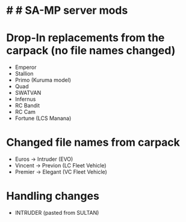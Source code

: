# # # SA-MP server mods  

# Drop-In replacements from the carpack (no file names changed)  
- Emperor
- Stallion
- Primo (Kuruma model)
- Quad
- SWATVAN
- Infernus
- RC Bandit
- RC Cam
- Fortune (LCS Manana)

# Changed file names from carpack  
- Euros -> Intruder (EVO)
- Vincent -> Previon (LC Fleet Vehicle)
- Premier -> Elegant (VC Fleet Vehicle)



# Handling changes
- INTRUDER (pasted from SULTAN)